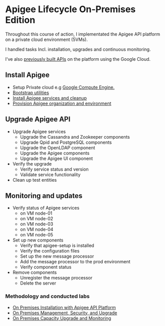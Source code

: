 # Apigee Lifecycle On-Premises Edition
Throughout this course of action, I implementated the Apigee API platform on a private cloud environment (5VMs). 

I handled tasks Incl. installation, upgrades and continuous monitoring.

I've also [previously built APIs](https://github.com/yaya2devops/translate-api#develop-and-secure-translate-apis) on the platform using the Google Cloud.

## Install Apigee 
- Setup Private cloud e.g [Google Compute Engine.](https://cloud.google.com/compute/)
- [Bootstrap utilities](install/install_utils_wrapper.sh)
- [Install Apigee services and cleanup](install/cleanup.sh)
- [Provision Apigee organization and environment](install/edge-response-setup-org.txt)

## Upgrade Apigee API
- Upgrade Apigee services
   - Upgrade the Cassandra and Zookeeper components
   - Upgrade Qpid and PostgreSQL components
   - Upgrade the OpenLDAP component
   - Upgrade the Apigee components
   - Upgrade the Apigee UI component
- Verify the upgrade
   - Verify service status and version
   - Validate service functionality
- Clean up test entities


## Monitoring and updates
- Verify status of Apigee services
   - on VM node-01
   - on VM node-02
   - on VM node-03
   - on VM node-04
   - on VM node-05
- Set up new components
   - Verify that apigee-setup is installed
   - Verify the configuration files
   - Set up the new message processor
   - Add the message processor to the prod environment
   - Verify component status
- Remove components
   - Unregister the message processor
   - Delete the server



### Methodology and conducted labs

- [On Premises Installation with Apigee API Platform](https://www.cloudskillsboost.google/public_profiles/664bbb5a-6ea0-4005-b3cf-817644fa9c0b/badges/4142314)
- [On Premises Management, Security, and Upgrade](https://www.cloudskillsboost.google/public_profiles/664bbb5a-6ea0-4005-b3cf-817644fa9c0b/badges/4143059)
- [On Premises Capacity Upgrade and Monitoring](https://www.cloudskillsboost.google/public_profiles/664bbb5a-6ea0-4005-b3cf-817644fa9c0b/badges/4143416)

